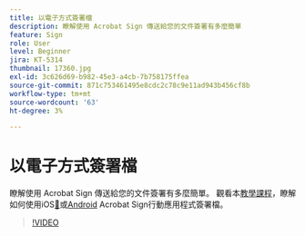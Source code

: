 ```yaml
---
title: 以電子方式簽署檔
description: 瞭解使用 Acrobat Sign 傳送給您的文件簽署有多麼簡單
feature: Sign
role: User
level: Beginner
jira: KT-5314
thumbnail: 17360.jpg
exl-id: 3c626d69-b982-45e3-a4cb-7b758175ffea
source-git-commit: 871c753461495e8cdc2c78c9e11ad943b456cf8b
workflow-type: tm+mt
source-wordcount: '63'
ht-degree: 3%

---
```


# 以電子方式簽署檔

瞭解使用 Acrobat Sign 傳送給您的文件簽署有多麼簡單。 觀看本[教學課程](../mobile/sign-mobile.md)，瞭解如何使用iOS[&#128279;](https://apps.apple.com/us/app/adobe-sign/id481082197)或[Android](https://play.google.com/store/apps/details?id=com.adobe.echosign&amp;hl=zh_TW) Acrobat Sign行動應用程式簽署檔。

>[!VIDEO](https://video.tv.adobe.com/v/344217?quality=12&learn=on&hidetitle=true)
